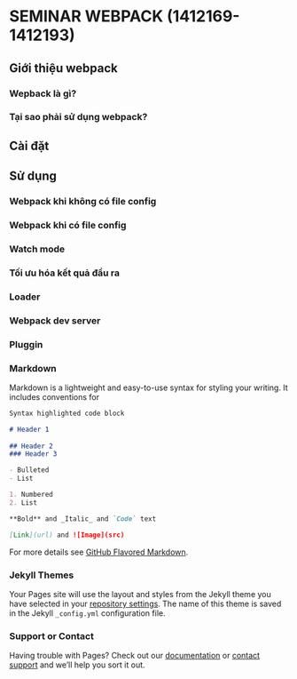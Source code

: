 # SEMINAR WEBPACK (1412169-1412193)

## Giới thiệu webpack
  ### Wepback là gì?
  ### Tại sao phải sử dụng webpack?
## Cài đặt
  
## Sử dụng
  ### Webpack khi không có file config
  ### Webpack khi có file config
  ### Watch mode
  ### Tối ưu hóa kết quả đầu ra
  ### Loader
  ### Webpack dev server
  ### Pluggin




### Markdown

Markdown is a lightweight and easy-to-use syntax for styling your writing. It includes conventions for

```markdown
Syntax highlighted code block

# Header 1
      
## Header 2
### Header 3

- Bulleted
- List

1. Numbered
2. List

**Bold** and _Italic_ and `Code` text

[Link](url) and ![Image](src)
```

For more details see [GitHub Flavored Markdown](https://guides.github.com/features/mastering-markdown/).

### Jekyll Themes

Your Pages site will use the layout and styles from the Jekyll theme you have selected in your [repository settings](https://github.com/UDPT-2017/seminar-webpack-1412193-1412169.github.io/settings). The name of this theme is saved in the Jekyll `_config.yml` configuration file.

### Support or Contact

Having trouble with Pages? Check out our [documentation](https://help.github.com/categories/github-pages-basics/) or [contact support](https://github.com/contact) and we’ll help you sort it out.
